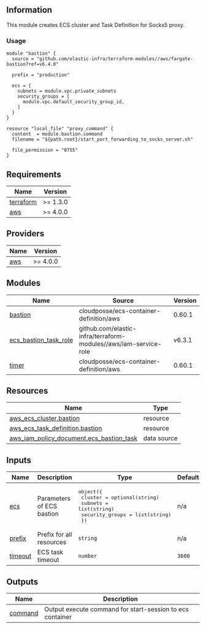 <!-- BEGINNING OF PRE-COMMIT-TERRAFORM DOCS HOOK -->
## Information

This module creates ECS cluster and Task Definition for Socks5 proxy.

### Usage

```hcl
module "bastion" {
  source = "github.com/elastic-infra/terraform-modules//aws/fargate-bastion?ref=v6.4.0"

  prefix = "production"

  ecs = {
    subnets = module.vpc.private_subnets
    security_groups = [
      module.vpc.default_security_group_id,
    ]
  }
}

resource "local_file" "proxy_command" {
  content  = module.bastion.command
  filename = "${path.root}/start_port_forwarding_to_socks_server.sh"

  file_permission = "0755"
}
```

## Requirements

| Name | Version |
|------|---------|
| <a name="requirement_terraform"></a> [terraform](#requirement\_terraform) | >= 1.3.0 |
| <a name="requirement_aws"></a> [aws](#requirement\_aws) | >= 4.0.0 |

## Providers

| Name | Version |
|------|---------|
| <a name="provider_aws"></a> [aws](#provider\_aws) | >= 4.0.0 |

## Modules

| Name | Source | Version |
|------|--------|---------|
| <a name="module_bastion"></a> [bastion](#module\_bastion) | cloudposse/ecs-container-definition/aws | 0.60.1 |
| <a name="module_ecs_bastion_task_role"></a> [ecs\_bastion\_task\_role](#module\_ecs\_bastion\_task\_role) | github.com/elastic-infra/terraform-modules//aws/iam-service-role | v6.3.1 |
| <a name="module_timer"></a> [timer](#module\_timer) | cloudposse/ecs-container-definition/aws | 0.60.1 |

## Resources

| Name | Type |
|------|------|
| [aws_ecs_cluster.bastion](https://registry.terraform.io/providers/hashicorp/aws/latest/docs/resources/ecs_cluster) | resource |
| [aws_ecs_task_definition.bastion](https://registry.terraform.io/providers/hashicorp/aws/latest/docs/resources/ecs_task_definition) | resource |
| [aws_iam_policy_document.ecs_bastion_task](https://registry.terraform.io/providers/hashicorp/aws/latest/docs/data-sources/iam_policy_document) | data source |

## Inputs

| Name | Description | Type | Default | Required |
|------|-------------|------|---------|:--------:|
| <a name="input_ecs"></a> [ecs](#input\_ecs) | Parameters of ECS bastion | <pre>object({<br>    cluster         = optional(string)<br>    subnets         = list(string)<br>    security_groups = list(string)<br>  })</pre> | n/a | yes |
| <a name="input_prefix"></a> [prefix](#input\_prefix) | Prefix for all resources | `string` | n/a | yes |
| <a name="input_timeout"></a> [timeout](#input\_timeout) | ECS task timeout | `number` | `3600` | no |

## Outputs

| Name | Description |
|------|-------------|
| <a name="output_command"></a> [command](#output\_command) | Output execute command for start-session to ecs container |

<!-- END OF PRE-COMMIT-TERRAFORM DOCS HOOK -->
